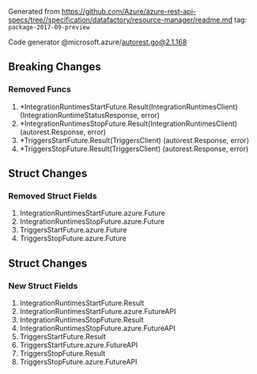Generated from https://github.com/Azure/azure-rest-api-specs/tree//specification/datafactory/resource-manager/readme.md tag: `package-2017-09-preview`

Code generator @microsoft.azure/autorest.go@2.1.168

## Breaking Changes

### Removed Funcs

1. *IntegrationRuntimesStartFuture.Result(IntegrationRuntimesClient) (IntegrationRuntimeStatusResponse, error)
1. *IntegrationRuntimesStopFuture.Result(IntegrationRuntimesClient) (autorest.Response, error)
1. *TriggersStartFuture.Result(TriggersClient) (autorest.Response, error)
1. *TriggersStopFuture.Result(TriggersClient) (autorest.Response, error)

## Struct Changes

### Removed Struct Fields

1. IntegrationRuntimesStartFuture.azure.Future
1. IntegrationRuntimesStopFuture.azure.Future
1. TriggersStartFuture.azure.Future
1. TriggersStopFuture.azure.Future

## Struct Changes

### New Struct Fields

1. IntegrationRuntimesStartFuture.Result
1. IntegrationRuntimesStartFuture.azure.FutureAPI
1. IntegrationRuntimesStopFuture.Result
1. IntegrationRuntimesStopFuture.azure.FutureAPI
1. TriggersStartFuture.Result
1. TriggersStartFuture.azure.FutureAPI
1. TriggersStopFuture.Result
1. TriggersStopFuture.azure.FutureAPI
